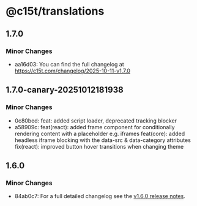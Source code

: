 # @c15t/translations

## 1.7.0

### Minor Changes

- aa16d03: You can find the full changelog at https://c15t.com/changelog/2025-10-11-v1.7.0

## 1.7.0-canary-20251012181938

### Minor Changes

- 0c80bed: feat: added script loader, deprecated tracking blocker
- a58909c: feat(react): added frame component for conditionally rendering content with a placeholder e.g. iframes
  feat(core): added headless iframe blocking with the data-src & data-category attributes
  fix(react): improved button hover transitions when changing theme

## 1.6.0

### Minor Changes

- 84ab0c7: For a full detailed changelog see the [v1.6.0 release notes](https://c15t.com/changelog/2025-09-08-v1.6.0).
